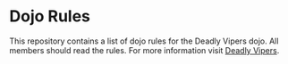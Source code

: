 Dojo Rules
==========

This repository contains a list of dojo rules for the Deadly Vipers dojo. All members should read the rules. For more information visit <a href="https://github.com/deadlyvipers">Deadly Vipers</a>.
